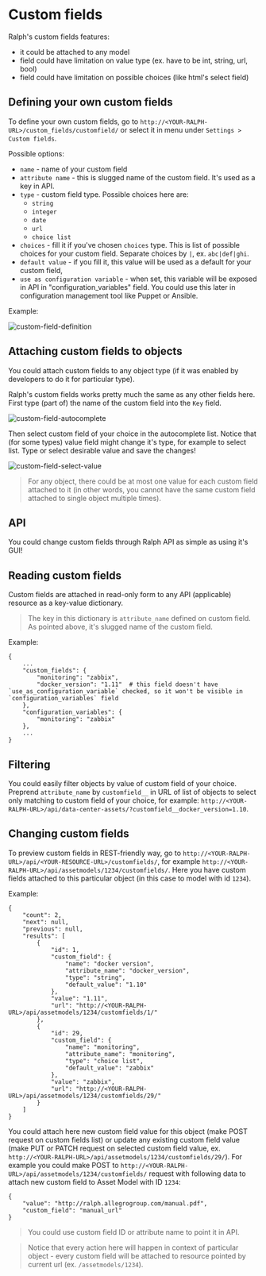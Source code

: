 # Custom fields

Ralph's custom fields features:

* it could be attached to any model
* field could have limitation on value type (ex. have to be int, string, url, bool)
* field could have limitation on possible choices (like html's select field)

## Defining your own custom fields

To define your own custom fields, go to `http://<YOUR-RALPH-URL>/custom_fields/customfield/` or select it in menu under `Settings > Custom fields`.

Possible options:

* `name` - name of your custom field
* `attribute name` - this is slugged name of the custom field. It's used as a key in API.
* `type` - custom field type. Possible choices here are:
    * `string`
    * `integer`
    * `date`
    * `url`
    * `choice list`
* `choices` - fill it if you've chosen `choices` type. This is list of possible choices for your custom field. Separate choices by `|`, ex. `abc|def|ghi`.
* `default value` - if you fill it, this value will be used as a default for your custom field,
* `use as configuration variable` - when set, this variable will be exposed in API in "configuration_variables" field. You could use this later in configuration management tool like Puppet or Ansible.

Example:

![custom-field-definition](/img/custom-field-add.png "Example of custom field definition")


## Attaching custom fields to objects

You could attach custom fields to any object type (if it was enabled by developers to do it for particular type).

Ralph's custom fields works pretty much the same as any other fields here. First type (part of) the name of the custom field into the `Key` field.


![custom-field-autocomplete](/img/custom-field-autocomplete.png "Custom fields autocompletion")

Then select custom field of your choice in the autocomplete list. Notice that (for some types) value field might change it's type, for example to select list. Type or select desirable value and save the changes!

![custom-field-select-value](/img/custom-field-select-value.png "Custom fields - value selection")

> For any object, there could be at most one value for each custom field attached to it (in other words, you cannot have the same custom field attached to single object multiple times).

## API

You could change custom fields through Ralph API as simple as using it's GUI!

## Reading custom fields

Custom fields are attached in read-only form to any API (applicable) resource as a key-value dictionary.

> The key in this dictionary is `attribute_name` defined on custom field. As pointed above, it's slugged name of the custom field.

Example:
```
{
    ...
    "custom_fields": {
        "monitoring": "zabbix",
        "docker_version": "1.11"  # this field doesn't have `use_as_configuration_variable` checked, so it won't be visible in `configuration_variables` field
    },
    "configuration_variables": {
        "monitoring": "zabbix"
    },
    ...
}
```

## Filtering

You could easily filter objects by value of custom field of your choice. Preprend `attribute_name` by `customfield__` in URL of list of objects to select only matching to custom field of your choice, for example: `http://<YOUR-RALPH-URL>/api/data-center-assets/?customfield__docker_version=1.10`.


## Changing custom fields

To preview custom fields in REST-friendly way, go to `http://<YOUR-RALPH-URL>/api/<YOUR-RESOURCE-URL>/customfields/`, for example `http://<YOUR-RALPH-URL>/api/assetmodels/1234/customfields/`. Here you have custom fields attached to this particular object (in this case to model with id `1234`).

Example:
```
{
    "count": 2,
    "next": null,
    "previous": null,
    "results": [
        {
            "id": 1,
            "custom_field": {
                "name": "docker version",
                "attribute_name": "docker_version",
                "type": "string",
                "default_value": "1.10"
            },
            "value": "1.11",
            "url": "http://<YOUR-RALPH-URL>/api/assetmodels/1234/customfields/1/"
        },
        {
            "id": 29,
            "custom_field": {
                "name": "monitoring",
                "attribute_name": "monitoring",
                "type": "choice list",
                "default_value": "zabbix"
            },
            "value": "zabbix",
            "url": "http://<YOUR-RALPH-URL>/api/assetmodels/1234/customfields/29/"
        }
    ]
}
```


You could attach here new custom field value for this object (make POST request on custom fields list) or update any existing custom field value (make PUT or PATCH request on selected custom field value, ex. `http://<YOUR-RALPH-URL>/api/assetmodels/1234/customfields/29/`). For example you could make POST to `http://<YOUR-RALPH-URL>/api/assetmodels/1234/customfields/` request with following data to attach new custom field to Asset Model with ID `1234`:
```
{
    "value": "http://ralph.allegrogroup.com/manual.pdf",
    "custom_field": "manual_url"
}
```

> You could use custom field ID or attribute name to point it in API.

> Notice that every action here will happen in context of particular object - every custom field will be attached to resource pointed by current url (ex. `/assetmodels/1234`).
